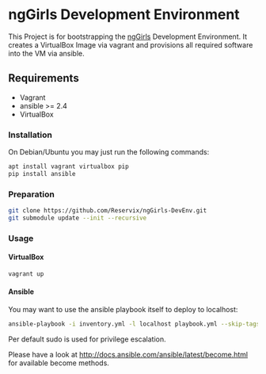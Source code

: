# ngGirls Development Environment
This Project is for bootstrapping the [ngGirls](http://ng-girls.org/) Development Environment.
It creates a VirtualBox Image via vagrant and provisions all required software into the VM via ansible.

## Requirements
* Vagrant
* ansible >= 2.4
* VirtualBox

### Installation
On Debian/Ubuntu you may just run the following commands:

```sh
apt install vagrant virtualbox pip
pip install ansible
```

### Preparation

```sh
git clone https://github.com/Reservix/ngGirls-DevEnv.git
git submodule update --init --recursive
```

### Usage
#### VirtualBox

```sh
vagrant up
```

#### Ansible
You may want to use the ansible playbook itself to deploy to localhost:

```sh
ansible-playbook -i inventory.yml -l localhost playbook.yml --skip-tags vbox --ask-become-pass
```

Per default sudo is used for privilege escalation.

Please have a look at http://docs.ansible.com/ansible/latest/become.html for available become methods.
